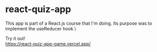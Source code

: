# react-quiz-app

This app is part of a React.js course that I'm doing. Its purpose was to implement the useReducer hook.\

Try it out!\
https://react-quiz-app-game.vercel.app/
